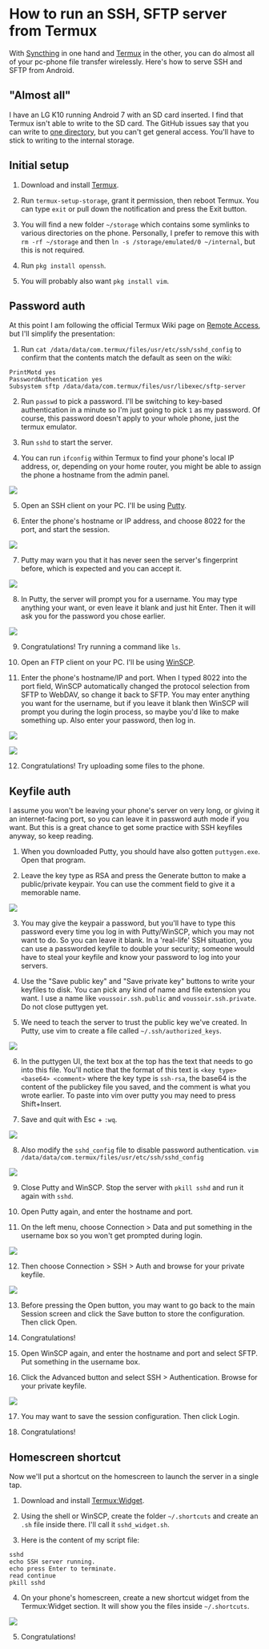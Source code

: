 How to run an SSH, SFTP server from Termux
==========================================

With [Syncthing](https://f-droid.org/en/packages/com.nutomic.syncthingandroid/) in one hand and [Termux](https://f-droid.org/en/packages/com.termux/) in the other, you can do almost all of your pc-phone file transfer wirelessly. Here's how to serve SSH and SFTP from Android.

## "Almost all"

I have an LG K10 running Android 7 with an SD card inserted. I find that Termux isn't able to write to the SD card. The GitHub issues say that you can write to [one directory](https://github.com/termux/termux-app/issues/20), but you can't get general access. You'll have to stick to writing to the internal storage.

## Initial setup

1. Download and install [Termux](https://f-droid.org/en/packages/com.termux/).

2. Run `termux-setup-storage`, grant it permission, then reboot Termux. You can type `exit` or pull down the notification and press the Exit button.

3. You will find a new folder `~/storage` which contains some symlinks to various directories on the phone. Personally, I prefer to remove this with `rm -rf ~/storage` and then `ln -s /storage/emulated/0 ~/internal`, but this is not required.

4. Run `pkg install openssh`.

5. You will probably also want `pkg install vim`.

## Password auth

At this point I am following the official Termux Wiki page on [Remote Access](https://wiki.termux.com/wiki/Remote_Access), but I'll simplify the presentation:

1. Run `cat /data/data/com.termux/files/usr/etc/ssh/sshd_config` to confirm that the contents match the default as seen on the wiki:
  
  ```
  PrintMotd yes
  PasswordAuthentication yes
  Subsystem sftp /data/data/com.termux/files/usr/libexec/sftp-server
  ```

2. Run `passwd` to pick a password. I'll be switching to key-based authentication in a minute so I'm just going to pick `1` as my password. Of course, this password doesn't apply to your whole phone, just the termux emulator.

3. Run `sshd` to start the server.

4. You can run `ifconfig` within Termux to find your phone's local IP address, or, depending on your home router, you might be able to assign the phone a hostname from the admin panel.

  ![](lan_ip.png)

5. Open an SSH client on your PC. I'll be using [Putty](https://www.putty.org/).

6. Enter the phone's hostname or IP address, and choose 8022 for the port, and start the session.

  ![](putty_session.png)

7. Putty may warn you that it has never seen the server's fingerprint before, which is expected and you can accept it.

  ![](unfamiliar_fingerprint.png)

8. In Putty, the server will prompt you for a username. You may type anything your want, or even leave it blank and just hit Enter. Then it will ask you for the password you chose earlier.

  ![](ssh_success.png)

9. Congratulations! Try running a command like `ls`.

10. Open an FTP client on your PC. I'll be using [WinSCP](https://winscp.net/eng/download.php).

11. Enter the phone's hostname/IP and port. When I typed 8022 into the port field, WinSCP automatically changed the protocol selection from SFTP to WebDAV, so change it back to SFTP. You may enter anything you want for the username, but if you leave it blank then WinSCP will prompt you during the login process, so maybe you'd like to make something up. Also enter your password, then log in.

  ![](winscp_session.png)

  ![](ftp_success.png)

12. Congratulations! Try uploading some files to the phone.

## Keyfile auth

I assume you won't be leaving your phone's server on very long, or giving it an internet-facing port, so you can leave it in password auth mode if you want. But this is a great chance to get some practice with SSH keyfiles anyway, so keep reading.

1. When you downloaded Putty, you should have also gotten `puttygen.exe`. Open that program.

2. Leave the key type as RSA and press the Generate button to make a public/private keypair. You can use the comment field to give it a memorable name.

  ![](puttygen.png)

3. You may give the keypair a password, but you'll have to type this password every time you log in with Putty/WinSCP, which you may not want to do. So you can leave it blank. In a 'real-life' SSH situation, you can use a passworded keyfile to double your security; someone would have to steal your keyfile and know your password to log into your servers.

4. Use the "Save public key" and "Save private key" buttons to write your keyfiles to disk. You can pick any kind of name and file extension you want. I use a name like `voussoir.ssh.public` and `voussoir.ssh.private`. Do not close puttygen yet.

5. We need to teach the server to trust the public key we've created. In Putty, use vim to create a file called `~/.ssh/authorized_keys`.

  ![](authorized_keys1.png)

6. In the puttygen UI, the text box at the top has the text that needs to go into this file. You'll notice that the format of this text is `<key type> <base64> <comment>` where the key type is `ssh-rsa`, the base64 is the content of the publickey file you saved, and the comment is what you wrote earlier. To paste into vim over putty you may need to press Shift+Insert.

7. Save and quit with Esc + `:wq`.

  ![](authorized_keys2.png)

8. Also modify the `sshd_config` file to disable password authentication. `vim /data/data/com.termux/files/usr/etc/ssh/sshd_config`

  ![](sshd_config.png)

9. Close Putty and WinSCP. Stop the server with `pkill sshd` and run it again with `sshd`.

10. Open Putty again, and enter the hostname and port.

11. On the left menu, choose Connection > Data and put something in the username box so you won't get prompted during login.

  ![](putty_data.png)

12. Then choose Connection > SSH > Auth and browse for your private keyfile.

  ![](putty_auth.png)

13. Before pressing the Open button, you may want to go back to the main Session screen and click the Save button to store the configuration. Then click Open.

14. Congratulations!

15. Open WinSCP again, and enter the hostname and port and select SFTP. Put something in the username box.

16. Click the Advanced button and select SSH > Authentication. Browse for your private keyfile.

  ![](winscp_auth.png)

17. You may want to save the session configuration. Then click Login.

18. Congratulations!

## Homescreen shortcut

Now we'll put a shortcut on the homescreen to launch the server in a single tap.

1. Download and install [Termux:Widget](https://f-droid.org/en/packages/com.termux.widget).

2. Using the shell or WinSCP, create the folder `~/.shortcuts` and create an `.sh` file inside there. I'll call it `sshd_widget.sh`.

3. Here is the content of my script file:

  ```
  sshd
  echo SSH server running.
  echo press Enter to terminate.
  read continue
  pkill sshd
  ```

4. On your phone's homescreen, create a new shortcut widget from the Termux:Widget section. It will show you the files inside `~/.shortcuts`.

  ![](widget.png)

5. Congratulations!
